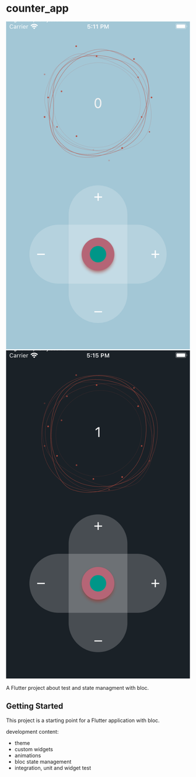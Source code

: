 # counter_app

![Project!](counter1.png)
![Project!](counter2.png)

A Flutter project about test and state managment with bloc.

## Getting Started

This project is a starting point for a Flutter application with bloc.

development content:

- theme
- custom widgets
- animations
- bloc state management 
- integration, unit and widget test


